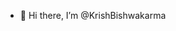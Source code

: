 - 👋 Hi there, I’m @KrishBishwakarma

<!---
KrishBishwakarma/KrishBishwakarma is a ✨ special ✨ repository because its `README.md` (this file) appears on your GitHub profile.
You can click the Preview link to take a look at your changes.
--->
